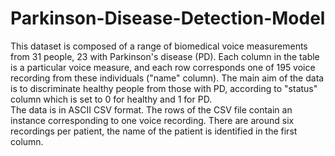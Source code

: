 # Parkinson-Disease-Detection-Model
This dataset is composed of a range of biomedical voice measurements from  31 people, 23 with Parkinson's disease (PD). 
Each column in the table is a  particular voice measure, and each row corresponds one of 195 voice  recording from these individuals ("name" column). 
The main aim of the data  is to discriminate healthy people from those with PD, according to "status"  column which is set to 0 for healthy and 1 for PD.  
The data is in ASCII CSV format. The rows of the CSV file contain an  instance corresponding to one voice recording. 
There are around six  recordings per patient, the name of the patient is identified in the first  column.
